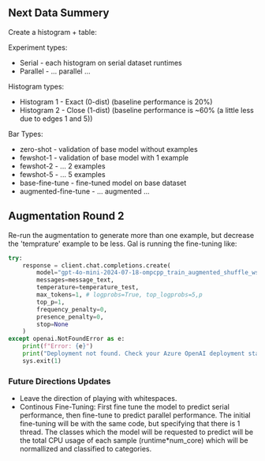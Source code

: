 ## Next Data Summery
Create a histogram + table:

Experiment types:
* Serial - each histogram on serial dataset runtimes
* Parallel - ... parallel ...

Histogram types:
* Histogram 1 - Exact (0-dist) (baseline performance is 20%)
* Histogram 2 - Close (1-dist) (baseline performance is ~60% (a little less due to edges 1 and 5))

Bar Types:
* zero-shot - validation of base model without examples
* fewshot-1 - validation of base model with 1 example
* fewshot-2 - ... 2 examples
* fewshot-5 - ... 5 examples
* base-fine-tune - fine-tuned model on base dataset
* augmented-fine-tune - ... augmented ...


## Augmentation Round 2
Re-run the augmentation to generate more than one example, but decrease the 'temprature' example to be less.
Gal is running the fine-tuning like:
```python
try:
    response = client.chat.completions.create(
        model="gpt-4o-mini-2024-07-18-ompcpp_train_augmented_shuffle_ws_batch1",
        messages=message_text,
        temperature=temperature_test,
        max_tokens=1, # logprobs=True, top_logprobs=5,p
        top_p=1,
        frequency_penalty=0,
        presence_penalty=0,
        stop=None
    )
except openai.NotFoundError as e:
    print(f"Error: {e}")
    print("Deployment not found. Check your Azure OpenAI deployment status.")
    sys.exit(1)
```

### Future Directions Updates
* Leave the direction of playing with whitespaces.
* Continous Fine-Tuning: First fine tune the model to predict serial performance, then fine-tune to predict parallel performance.
    The initial fine-tuning will be with the same code, but specifying that there is 1 thread.
    The classes which the model will be requested to predict will be the total CPU usage of each sample (runtime*num_core) which will be normallized and classified to categories.